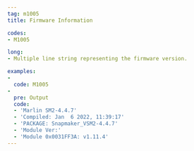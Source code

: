 ```yaml
---
tag: m1005
title: Firmware Information

codes:
- M1005

long:
- Multiple line string representing the firmware version.

examples:
-
  code: M1005
-
  pre: Output
  code: 
  - 'Marlin SM2-4.4.7'
  - 'Compiled: Jan  6 2022, 11:39:17'
  - 'PACKAGE: Snapmaker_VSM2-4.4.7'
  - 'Module Ver:'
  - 'Module 0x0031FF3A: v1.11.4'
---
```

